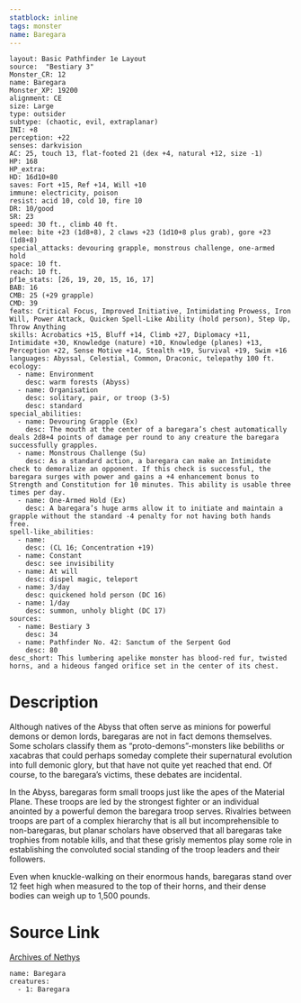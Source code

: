 ```yaml
---
statblock: inline
tags: monster
name: Baregara
---
```

```statblock
layout: Basic Pathfinder 1e Layout
source:  "Bestiary 3"
Monster_CR: 12
name: Baregara
Monster_XP: 19200
alignment: CE
size: Large
type: outsider
subtype: (chaotic, evil, extraplanar)
INI: +8
perception: +22
senses: darkvision
AC: 25, touch 13, flat-footed 21 (dex +4, natural +12, size -1)
HP: 168
HP_extra: 
HD: 16d10+80
saves: Fort +15, Ref +14, Will +10
immune: electricity, poison
resist: acid 10, cold 10, fire 10
DR: 10/good
SR: 23
speed: 30 ft., climb 40 ft.
melee: bite +23 (1d8+8), 2 claws +23 (1d10+8 plus grab), gore +23 (1d8+8)
special_attacks: devouring grapple, monstrous challenge, one-armed hold
space: 10 ft.
reach: 10 ft.
pf1e_stats: [26, 19, 20, 15, 16, 17]
BAB: 16
CMB: 25 (+29 grapple)
CMD: 39
feats: Critical Focus, Improved Initiative, Intimidating Prowess, Iron Will, Power Attack, Quicken Spell-Like Ability (hold person), Step Up, Throw Anything
skills: Acrobatics +15, Bluff +14, Climb +27, Diplomacy +11, Intimidate +30, Knowledge (nature) +10, Knowledge (planes) +13, Perception +22, Sense Motive +14, Stealth +19, Survival +19, Swim +16
languages: Abyssal, Celestial, Common, Draconic, telepathy 100 ft.
ecology:
  - name: Environment
    desc: warm forests (Abyss)
  - name: Organisation
    desc: solitary, pair, or troop (3-5)
    desc: standard
special_abilities:
  - name: Devouring Grapple (Ex)
    desc: The mouth at the center of a baregara’s chest automatically deals 2d8+4 points of damage per round to any creature the baregara successfully grapples.
  - name: Monstrous Challenge (Su)
    desc: As a standard action, a baregara can make an Intimidate check to demoralize an opponent. If this check is successful, the baregara surges with power and gains a +4 enhancement bonus to Strength and Constitution for 10 minutes. This ability is usable three times per day.
  - name: One-Armed Hold (Ex)
    desc: A baregara’s huge arms allow it to initiate and maintain a grapple without the standard -4 penalty for not having both hands free.
spell-like_abilities:
  - name:
    desc: (CL 16; Concentration +19)
  - name: Constant
    desc: see invisibility
  - name: At will
    desc: dispel magic, teleport
  - name: 3/day
    desc: quickened hold person (DC 16)
  - name: 1/day
    desc: summon, unholy blight (DC 17)
sources:
  - name: Bestiary 3
    desc: 34
  - name: Pathfinder No. 42: Sanctum of the Serpent God
    desc: 80
desc_short: This lumbering apelike monster has blood-red fur, twisted horns, and a hideous fanged orifice set in the center of its chest.
```
# Description
Although natives of the Abyss that often serve as minions for powerful demons or demon lords, baregaras are not in fact demons themselves. Some scholars classify them as “proto-demons”-monsters like bebiliths or xacabras that could perhaps someday complete their supernatural evolution into full demonic glory, but that have not quite yet reached that end. Of course, to the baregara’s victims, these debates are incidental.

In the Abyss, baregaras form small troops just like the apes of the Material Plane. These troops are led by the strongest fighter or an individual anointed by a powerful demon the baregara troop serves. Rivalries between troops are part of a complex hierarchy that is all but incomprehensible to non-baregaras, but planar scholars have observed that all baregaras take trophies from notable kills, and that these grisly mementos play some role in establishing the convoluted social standing of the troop leaders and their followers.

Even when knuckle-walking on their enormous hands, baregaras stand over 12 feet high when measured to the top of their horns, and their dense bodies can weigh up to 1,500 pounds.
# Source Link
[Archives of Nethys](https://aonprd.com/MonsterDisplay.aspx?ItemName=Baregara)
```encounter-table
name: Baregara
creatures:
  - 1: Baregara
```
